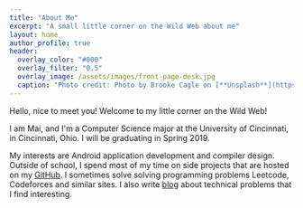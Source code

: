 ```yaml
---
title: "About Me"
excerpt: "A small little corner on the Wild Web about me"
layout: home
author_profile: true
header:
  overlay_color: "#000"
  overlay_filter: "0.5"
  overlay_image: /assets/images/front-page-desk.jpg
  caption: "Photo credit: Photo by Brooke Cagle on [**Unsplash**](https://unsplash.com)"
---
```


Hello, nice to meet you! Welcome to my little corner on the Wild Web!

I am Mai, and I'm a Computer Science major at the University of Cincinnati, in Cincinnati, Ohio. I will be graduating in Spring 2019.

My interests are Android application development and compiler design. Outside of school, I spend most of my time on side projects that are hosted on my [GitHub](https://www.github.com/maiquynhtruong). I sometimes solve solving programming problems Leetcode, Codeforces and similar sites. I also write [blog](/blog) about technical problems that I find interesting.
